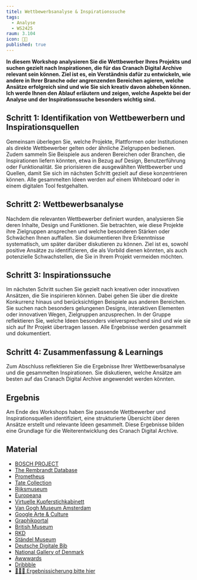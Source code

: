 ```yaml
---
titel: Wettbewerbsanalyse & Inspirationssuche
tags: 
  - Analyse
  - WS2425
raum: 3.104
icon: 🏃🏽
published: true
---
```



**In diesem Workshop analysieren Sie die Wettbewerber Ihres Projekts und suchen gezielt nach Inspirationen, die für das Cranach Digital Archive relevant sein können. Ziel ist es, ein Verständnis dafür zu entwickeln, wie andere in Ihrer Branche oder angrenzenden Bereichen agieren, welche Ansätze erfolgreich sind und wie Sie sich kreativ davon abheben können. Ich werde Ihnen den Ablauf erläutern und zeigen, welche Aspekte bei der Analyse und der Inspirationssuche besonders wichtig sind.**



<div class="is-medium">

## Schritt 1: Identifikation von Wettbewerbern und Inspirationsquellen

Gemeinsam überlegen Sie, welche Projekte, Plattformen oder Institutionen als direkte Wettbewerber gelten oder ähnliche Zielgruppen bedienen. Zudem sammeln Sie Beispiele aus anderen Bereichen oder Branchen, die Inspirationen liefern könnten, etwa in Bezug auf Design, Benutzerführung oder Funktionalität. Sie priorisieren die ausgewählten Wettbewerber und Quellen, damit Sie sich im nächsten Schritt gezielt auf diese konzentrieren können. Alle gesammelten Ideen werden auf einem Whiteboard oder in einem digitalen Tool festgehalten.


## Schritt 2: Wettbewerbsanalyse

Nachdem die relevanten Wettbewerber definiert wurden, analysieren Sie deren Inhalte, Design und Funktionen. Sie betrachten, wie diese Projekte ihre Zielgruppen ansprechen und welche besonderen Stärken oder Schwächen Ihnen auffallen. Sie dokumentieren Ihre Erkenntnisse systematisch, um später darüber diskutieren zu können. Ziel ist es, sowohl positive Ansätze zu identifizieren, die als Vorbild dienen könnten, als auch potenzielle Schwachstellen, die Sie in Ihrem Projekt vermeiden möchten.

## Schritt 3: Inspirationssuche

Im nächsten Schritt suchen Sie gezielt nach kreativen oder innovativen Ansätzen, die Sie inspirieren können. Dabei gehen Sie über die direkte Konkurrenz hinaus und berücksichtigen Beispiele aus anderen Bereichen. Sie suchen nach besonders gelungenen Designs, interaktiven Elementen oder innovativen Wegen, Zielgruppen anzusprechen. In der Gruppe reflektieren Sie, welche Ideen besonders vielversprechend sind und wie sie sich auf Ihr Projekt übertragen lassen. Alle Ergebnisse werden gesammelt und dokumentiert.


## Schritt 4: Zusammenfassung & Learnings

Zum Abschluss reflektieren Sie die Ergebnisse Ihrer Wettbewerbsanalyse und die gesammelten Inspirationen. Sie diskutieren, welche Ansätze am besten auf das Cranach Digital Archive angewendet werden könnten. 



## Ergebnis

Am Ende des Workshops haben Sie passende Wettbewerber und Inspirationsquellen identifiziert, eine strukturierte Übersicht über deren Ansätze erstellt und relevante Ideen gesammelt. Diese Ergebnisse bilden eine Grundlage für die Weiterentwicklung des Cranach Digital Archive.

## Material
- [BOSCH PROJECT](http://boschproject.org/#/)
- [The Rembrandt Database](https://rembrandtdatabase.org)
- [Prometheus](https://www.prometheus-bildarchiv.de)
- [Tate Collection](https://www.tate.org.uk/about-us/collection)
- [Rijksmuseum](https://www.rijksmuseum.nl/en/research)
- [Europeana](https://www.europeana.eu/de)
- [Virtuelle Kupferstichkabinett](http://www.virtuelles-kupferstichkabinett.de/de/bildbrowser/)
- [Van Gogh Museum Amsterdam](https://unravel.vangogh.com/en/)
- [Google Arte & Culture](https://artsandculture.google.com)
- [Graphikportal](https://www.graphikportal.org)
- [British Museum](https://www.britishmuseum.org/collection)
- [RKD](https://www.rkd.nl/en)
- [Ständel Museum](https://sammlung.staedelmuseum.de/de)
- [Deutsche Digitale Bib](https://www.deutsche-digitale-bibliothek.de)
- [National Gallery of Denmark](https://www.smk.dk)
- [Awwwards](https://www.awwwards.com)
- [Dribbble](https://dribbble.com/)
- [🧑🏽‍🏫 Ergebnissicherung bitte hier](https://miro.com/app/board/uXjVL50PSag=/?share_link_id=913748163373)


</div>
